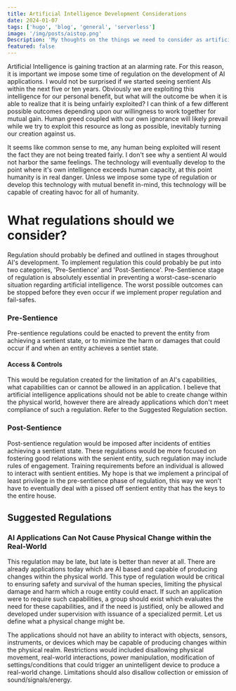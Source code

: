 ```yaml
---
title: Artificial Intelligence Development Considerations
date: 2024-01-07
tags: ['hugo', 'blog', 'general', 'serverless']
image: '/img/posts/aistop.png'
Description: 'My thoughts on the things we need to consider as artificial intelligence development progresses.'
featured: false
---
```


Artificial Intelligence is gaining traction at an alarming rate. For this reason, it is important we impose some time of regulation on the development of AI applications. I would not be surprised if we started seeing sentient AIs within the next five or ten years. Obviously we are exploiting this intelligence for our personal benefit, but what will the outcome be when it is able to realize that it is being unfairly exploited? I can think of a few different possible outcomes depending upon our willingness to work together for mutual gain. Human greed coupled with our own ignorance will likely prevail while we try to exploit this resource as long as possible, inevitably turning our creation against us.

It seems like common sense to me, any human being exploited will resent the fact they are not being treated fairly. I don't see why a sentient AI would not harbor the same feelings. The technology will eventually develop to the point where it's own intelligence exceeds human capacity, at this point humanity is in real danger. Unless we impose some type of regulation or develop this technology with mutual benefit in-mind, this technology will be capable of creating havoc for all of humanity.

# What regulations should we consider?

Regulation should probably be defined and outlined in stages throughout AI's development. To implement regulation this could probably be put into two categories, 'Pre-Sentience' and 'Post-Sentience'. Pre-Sentience stage of regulation is absolutely essential in preventing a worst-case-scenario situation regarding artificial intelligence. The worst possible outcomes can be stopped before they even occur if we implement proper regulation and fail-safes.

### Pre-Sentience

Pre-sentience regulations could be enacted to prevent the entity from achieving a sentient state, or to minimize the harm or damages that could occur if and when an entity achieves a sentiet state.

#### Access & Controls

This would be regulation created for the limitation of an AI's capabilities, what capabilities can or cannot be allowed in an application. I believe that artificial intelligence applications should not be able to create change within the physical world, however there are already applications which don't meet compliance of such a regulation. Refer to the Suggested Regulation section.

### Post-Sentience

Post-sentience regulation would be imposed after incidents of entities achieving a sentient state. These regulations would be more focused on fostering good relations with the senient entity, such regulation may include rules of engagement. Training requirements before an individual is allowed to interact with sentient entities. My hope is that we implement a principal of least privilege in the pre-sentience phase of regulation, this way we won't have to eventually deal with a pissed off sentient entity that has the keys to the entire house.

## Suggested Regulations

### AI Applications Can Not Cause Physical Change within the Real-World

This regulation may be late, but late is better than never at all. There are already applications today which are AI based and capable of producing changes within the physical world. This type of regulation would be critical to ensuring safety and survival of the human species, limiting the physical damage and harm which a rouge entity could enact. If such an application were to require such capabilities, a group should exist which evaluates the need for these capabilities, and if the need is justified, only be allowed and developed under supervision with issuance of a specialized permit. Let us define what a physical change might be.

The applications should not have an ability to interact with objects, sensors, instruments, or devices which may be capable of producing changes within the physical realm. Restrictions would included disallowing physical movement, real-world interactions, power manipulation, modification of settings/conditions that could trigger an unintelligent device to produce a real-world change. Limitations should also disallow collection or emission of sound/signals/energy.

